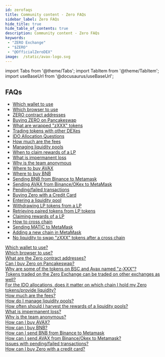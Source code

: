 ```yaml
---
id: zerofaqs
title: Community content - Zero FAQs
sidebar_label: Zero FAQs
hide_title: true
hide_table_of_contents: true
description: Community content - Zero FAQs
keywords:
 - "ZERO Exchange"
 - "$ZERO"
 - "@OfficialZeroDEX"
image:  /static/avax-logo.svg
---
```


import Tabs from '@theme/Tabs';
import TabItem from '@theme/TabItem';
import useBaseUrl from '@docusaurus/useBaseUrl';



## FAQs

* [Which wallet to use](faq/faq001.md)  
* [Which browser to use](faq/faq002.md)  
* [ZERO contract addresses](faq/faq003.md)  
* [Buying ZERO on Pancakeswap](faq/faq004.md)  
* [What are wrapped "zXXX" tokens](faq/faq005.md)  
* [Trading tokens with other DEXes](faq/faq006.md)  
* [IDO Allocation Questions](faq/faq007.md)  
* [How much are the fees](faq/faq008.md)  
* [Managing liquidity pools](faq/faq009.md)  
* [When to claim rewards of a LP](faq/faq010.md)  
* [What is impermanent loss](faq/faq011.md)  
* [Why is the team anonymous](faq/faq012.md)  
* [Where to buy AVAX](faq/faq013.md)  
* [Where to buy BNB](faq/faq014.md)  
* [Sending BNB from Binance to Metamask](faq/faq015.md)  
* [Sending AVAX from Binance/OKex to MetaMask](faq/faq016.md)  
* [Pending/failed transactions](faq/faq017.md)  
* [Buying Zero with a Credit Card](faq/faq018.md)  
* [Entering a liquidity pool](faq/faq019.md)  
* [Withdrawing LP tokens from a LP](faq/faq020.md)  
* [Retrieving paired tokens from LP tokens](faq/faq021.md)  
* [Claiming rewards of a LP](faq/faq022.md)  
* [How to cross chain](faq/faq023.md)  
* [Sending MATIC to MetaMask](faq/faq024.md)  
* [Adding a new chain in MetaMask](faq/faq025.md) 
* [No liquidity to swap "zXXX" tokens after a cross chain](faq/faq026.md) 

<a href="/docs/faq/faq001/" alt="FAQ1">Which wallet to use?</a><br/>
<a href="/docs/faq/faq002/" alt="FAQ2">Which browser to use?</a><br/>
<a href="/docs/faq/faq003/" alt="FAQ3">What are the Zero contract addresses?</a><br/>
<a href="/docs/faq/faq004/" alt="FAQ4">Can I buy Zero on Pancakeswap?</a><br/>
<a href="/docs/faq/faq005/" alt="FAQ5">Why are some of the tokens on BSC and Avax named "z-XXX"?</a><br/>
<a href="/docs/faq/faq006/" alt="FAQ6">Tokens traded on the Zero Exchange can be traded on other exchanges as well?</a><br/>
<a href="/docs/faq/faq007/" alt="FAQ7">For the IDO allocations, does it matter on which chain I hold my Zero tokens/provide liquidity?</a><br/>
<a href="/docs/faq/faq008/" alt="FAQ8">How much are the fees?</a><br/>
<a href="/docs/faq/faq009/" alt="FAQ9">How do I manage liquidity pools?</a><br/>
<a href="/docs/faq/faq010/" alt="FAQ10">How often should I harvest the rewards of a liquidity pools?</a><br/>
<a href="/docs/faq/faq011/" alt="FAQ11">What is impermanent loss?</a><br/>
<a href="/docs/faq/faq012/" alt="FAQ12">Why is the team anonymous?</a><br/>
<a href="/docs/faq/faq013/" alt="FAQ13">How can I buy AVAX?</a><br/>
<a href="/docs/faq/faq014/" alt="FAQ14">How can I buy BNB?</a><br/>
<a href="/docs/faq/faq015/" alt="FAQ15">How can I send BNB from Binance to Metamask</a><br/>
<a href="/docs/faq/faq016/" alt="FAQ16">How can I send AVAX from Binance/Okex to Metamask?</a><br/>
<a href="/docs/faq/faq017/" alt="FAQ17">Issues with pending/failed transactions?</a><br/>
<a href="/docs/faq/faq018/" alt="FAQ18">How can I buy Zero with a credit card?</a><br/>
